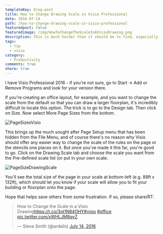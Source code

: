 ```yaml
---
templateKey: blog-post
title: How to Change Drawing Scale in Visio Professional
date: 2016-07-14
path: /how-to-change-drawing-scale-in-visio-professional
featuredpost: false
featuredimage: /img/HowToChangeTheScaleInAVisioDrawing.png
description: This is much harder than it should be to find, especially when most of the help online is wrong and refers to previous versions. For instance, there is no Page Setup menu under the File menu in recent versions of Visio. 
tags:
  - tip
  - visio
category:
  - Productivity
comments: true
share: true
---
```


I have Visio Professional 2016 - if you're not sure, go to Start -> Add or Remove Programs and look for your version there.

If you're creating an office layout, for example, and you want to change the scale from the default so that you can draw a larger floorplan, it's incredibly difficult to locate this option. The trick is to go to the Design tab. Then click on Size. Now select More Page Sizes from the bottom.

![PageSizesVisio](/img/PageSizesVisio.png)

This brings up the much sought after Page Setup menu that has been hidden from the File Menu, and of course there's no reason why Visio should offer any easier way to change the scale of the rules on the page or the stencils one places on it. But once you've made it this far, you're good to go. Click on the Drawing Scale tab and choose the scale you want from the Pre-defined scale list (or put in your own scale.

![PageSizeDrawingScale](/img/PageSizeDrawingScale.png)

You'll see the total size of the page in your scale at bottom-left (e.g. 88ft x 132ft), which should let you know if your scale will allow you to fit your building or floorplan onto the page.

Hope that helps save others from some frustration. If so, please share/RT:

<blockquote class="twitter-tweet" data-lang="en"><p lang="en" dir="ltr">How to Change the Scale in a Visio Drawing<a href="https://t.co/3ot1N84OHY">https://t.co/3ot1N84OHY</a><a href="https://twitter.com/hashtag/visio?src=hash">#visio</a> <a href="https://twitter.com/hashtag/office?src=hash">#office</a> <a href="https://t.co/xWHLJM8qvZ">pic.twitter.com/xWHLJM8qvZ</a></p>— Steve Smith (@ardalis) <a href="https://twitter.com/ardalis/status/753681144231632896">July 14, 2016</a></blockquote>
<script src="//platform.twitter.com/widgets.js" charset="utf-8" async></script>
